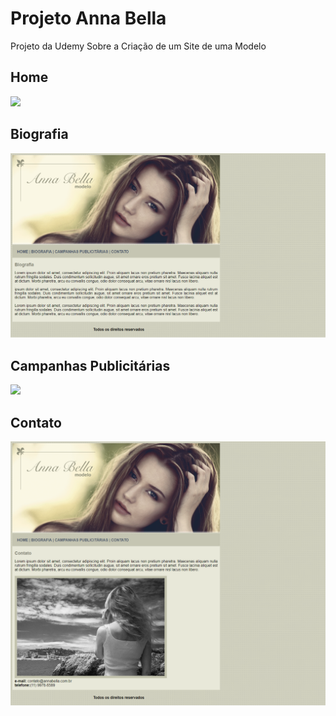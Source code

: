 # Projeto Anna Bella
Projeto da Udemy Sobre a Criação de um Site de uma Modelo
## Home
<img src="img/Página-Principal.png">

## Biografia
<img src="img/Biografia.png">

## Campanhas Publicitárias
<img src="img/Campanhas-Publicitárias.png">

## Contato
<img src="img/Contato.png">
